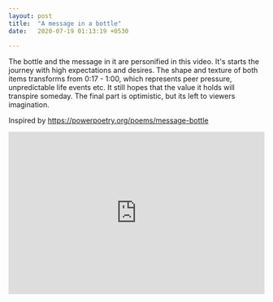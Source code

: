 ```yaml
---
layout: post
title:  "A message in a bottle"
date:   2020-07-19 01:13:19 +0530
 
---
```

The bottle and the message in it are personified in this video. It's starts the journey with high expectations and desires. The shape and texture of both items transforms from 0:17 - 1:00,  which represents peer pressure, unpredictable life events etc. It still hopes that the value it holds will transpire someday. The final part is optimistic, but its left to viewers imagination.

 Inspired by <a href="https://powerpoetry.org/poems/message-bottle" target="_blank">
        https://powerpoetry.org/poems/message-bottle </a>
<div class='embed-container'>
<iframe width="100%" height="320" src="https://www.youtube.com/embed/XUVdrUaaFxk" frameborder="0" allow="accelerometer; autoplay; encrypted-media; gyroscope; picture-in-picture" allowfullscreen></iframe>
</div>